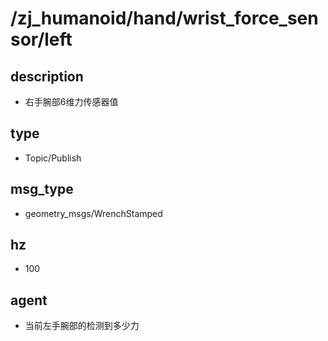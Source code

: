# /zj_humanoid/hand/wrist_force_sensor/left

## description
- 右手腕部6维力传感器值

## type
- Topic/Publish

## msg_type
- geometry_msgs/WrenchStamped

## hz
- 100

## agent
- 当前左手腕部的检测到多少力

